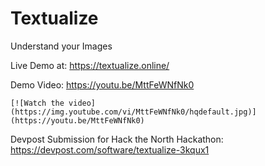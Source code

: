 # Textualize

Understand your Images

Live Demo at: 
	https://textualize.online/


Demo Video:
	https://youtu.be/MttFeWNfNk0
	
	[![Watch the video](https://img.youtube.com/vi/MttFeWNfNk0/hqdefault.jpg)](https://youtu.be/MttFeWNfNk0)

Devpost Submission for Hack the North Hackathon:
	https://devpost.com/software/textualize-3kqux1
	
